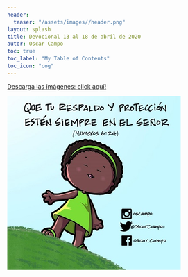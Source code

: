 ```yaml
---
header:
  teaser: "/assets/images//header.png"
layout: splash
title: Devocional 13 al 18 de abril de 2020
autor: Oscar Campo
toc: true
toc_label: "My Table of Contents"
toc_icon: "cog"
---
```

[Descarga las imágenes: click aquí!](/assets/downloads/Devo13-18abr2020.pdf)


[![](/assets/images/Devo13-18abr2020.jpg)](/assets/downloads/Devo13-18abr2020.pdf)
